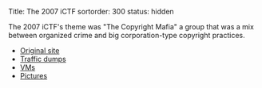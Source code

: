 Title: The 2007 iCTF
sortorder: 300
status: hidden

The 2007 iCTF's theme was "The Copyright Mafia" a group that was a mix
between organized crime and big corporation-type copyright practices.

* [Original site](/archive/2007/site)
* [Traffic dumps](/archive/2007/dumps)
* [VMs](/archive/2007/vms)
* [Pictures](/archive/2007/pictures)